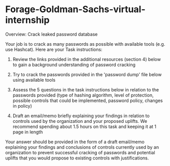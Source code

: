 # Forage-Goldman-Sachs-virtual-internship

Overview: Crack leaked password database

Your job is to crack as many passwords as possible with available tools (e.g. use Hashcat). Here are your Task instructions:
1. Review the links provided in the additional resources (section 4) below to gain a background understanding of password cracking

2. Try to crack the passwords provided in the 'password dump' file below using available tools

3. Assess the 5 questions in the task instructions below in relation to the passwords provided (type of hashing algorithm, level of protection, possible controls that could be implemented, password policy, changes in policy)

4. Draft an email/memo briefly explaining your findings in relation to controls used by the organization and your proposed uplifts. We recommend spending about 1.5 hours on this task and keeping it at 1 page in length


Your answer should be provided in the form of a draft email/memo explaining your findings and conclusions of controls currently used by an organization to prevent successful cracking of passwords and potential uplifts that you would propose to existing controls with justifications.

